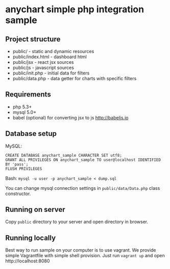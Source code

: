 # anychart simple php integration sample

## Project structure
* public/ - static and dynamic resources
* public/index.html - dashboard html
* public/jsx - react jsx sources
* public/js - javascript sources
* public/init.php - initial data for filters
* public/data.php - data getter for charts with specific filters

## Requirements
* php 5.3+
* mysql 5.0+
* babel (optional) for converting jsx to js http://babeljs.io

## Database setup
MySQL:

    CREATE DATABASE anychart_sample CHARACTER SET utf8;
    GRANT ALL PRIVILEGES ON anychart_sample TO user@localhost IDENTIFIED BY 'pass';
    FLUSH PRIVILEGES

Bash: `mysql -u user -p anychart_sample < dump.sql`

You can change mysql connection settings in `public/data/Data.php` class constructor.

## Running on server
Copy `public` directory to your server and open directory in browser.

## Running locally
Best way to run sample on your computer is to use vagrant. 
We provide simple Vagrantfile with simple shell provision. Just run `vagrant up` and open http://localhost:8080
